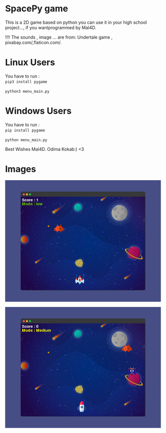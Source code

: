 # SpacePy game 
This is a 2D game based on python you can use it in your high school project..., if you wantprogrammed by  Mal4D.

!!!! The sounds , image ... are from: Undertale game , pixabay.com/,flaticon.com/.

# Linux Users
You have to run : <br />
`pip3 install pygame`  <br />

`python3 menu_main.py`  <br />


# Windows Users
You have to run : <br />
`pip install pygame` <br />

`python menu_main.py` <br />

Best Wishes Mal4D. Odima Kokab:) <3 

# Images
 ![alt text](https://github.com/ahmad-360/Spacepy/blob/main/1.png?raw=true)
 
 ![alt text](https://github.com/ahmad-360/Spacepy/blob/main/2.png?raw=true)

 
